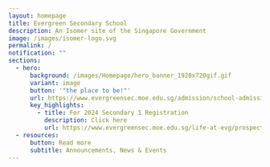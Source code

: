 ```yaml
---
layout: homepage
title: Evergreen Secondary School
description: An Isomer site of the Singapore Government
image: /images/isomer-logo.svg
permalink: /
notification: ""
sections:
  - hero:
      background: /images/Homepage/hero_banner_1920x720gif.gif
      variant: image
      button: '"the place to be!"'
      url: https://www.evergreensec.moe.edu.sg/admission/school-admission/
      key_highlights:
        - title: For 2024 Secondary 1 Registration
          description: Click here
          url: https://www.evergreensec.moe.edu.sg/life-at-evg/prospectus/
  - resources:
      button: Read more
      subtitle: Announcements, News & Events
---
```

